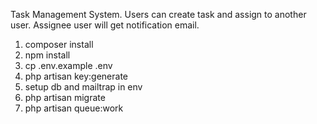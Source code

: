 Task Management System. Users can create task and assign to another user. Assignee user will get notification email.

1. composer install
2. npm install
3. cp .env.example .env
4. php artisan key:generate
5. setup db and mailtrap in env
6. php artisan migrate
7. php artisan queue:work
